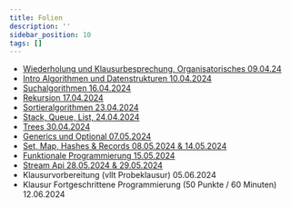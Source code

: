 ```yaml
---
title: Folien
description: ''
sidebar_position: 10
tags: []
---
```


- [Wiederholung und Klausurbesprechung, Organisatorisches 09.04.24](/slides/steffen/java-2/recap)
- [Intro Algorithmen und Datenstrukturen 10.04.2024](/slides/steffen/java-2/intro-dsa)
- [Suchalgorithmen 16.04.2024](/slides/steffen/java-2/search-algo)
- [Rekursion 17.04.2024](/slides/steffen/java-2/iteration-recursion)
- [Sortieralgorithmen 23.04.2024](/slides/steffen/java-2/sort-algo)
- [Stack, Queue, List, 24.04.2024](/slides/steffen/java-2/stack-queue-list)
- [Trees 30.04.2024](/slides/steffen/java-2/trees)
- [Generics und Optional 07.05.2024](/slides/steffen/java-2/generics-optional)
- [Set, Map, Hashes & Records 08.05.2024 & 14.05.2024](/slides/steffen/java-2/sets-maps-hashes-records)
- [Funktionale Programmierung 15.05.2024](/slides/steffen/java-2/functional-programming)
- [Stream Api 28.05.2024 & 29.05.2024](/slides/steffen/java-2/stream-api)
- Klausurvorbereitung (vllt Probeklausur) 05.06.2024
- Klausur Fortgeschrittene Programmierung (50 Punkte / 60 Minuten) 12.06.2024

